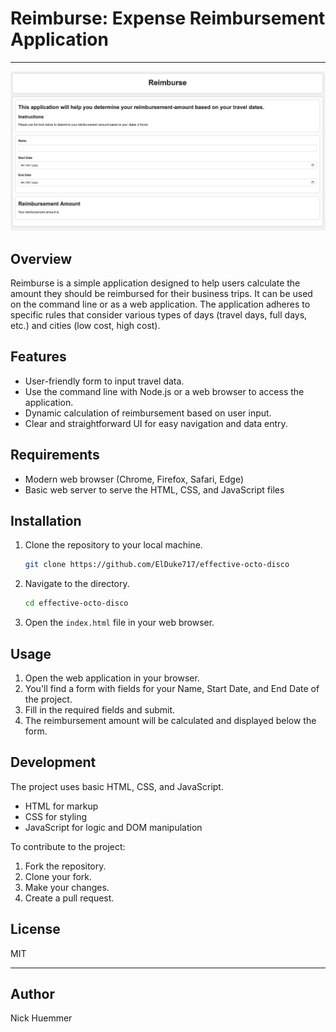 # Reimburse: Expense Reimbursement Application

---

![Reimburse App](assets/img/reimburse_app_pic.png)

## Overview

Reimburse is a simple application designed to help users calculate the amount they should be reimbursed for their business trips. It can be used on the command line or as a web application.  The application adheres to specific rules that consider various types of days (travel days, full days, etc.) and cities (low cost, high cost).

## Features

- User-friendly form to input travel data.
- Use the command line with Node.js or a web browser to access the application.
- Dynamic calculation of reimbursement based on user input.
- Clear and straightforward UI for easy navigation and data entry.

## Requirements

- Modern web browser (Chrome, Firefox, Safari, Edge)
- Basic web server to serve the HTML, CSS, and JavaScript files

## Installation

1. Clone the repository to your local machine.

   ```bash
   git clone https://github.com/ElDuke717/effective-octo-disco
   ```

2. Navigate to the directory.

   ```bash
   cd effective-octo-disco
   ```

3. Open the `index.html` file in your web browser.

## Usage

1. Open the web application in your browser.
2. You'll find a form with fields for your Name, Start Date, and End Date of the project.
3. Fill in the required fields and submit.
4. The reimbursement amount will be calculated and displayed below the form.

## Development

The project uses basic HTML, CSS, and JavaScript.

- HTML for markup
- CSS for styling
- JavaScript for logic and DOM manipulation

To contribute to the project:

1. Fork the repository.
2. Clone your fork.
3. Make your changes.
4. Create a pull request.

## License

MIT

---

## Author

Nick Huemmer

